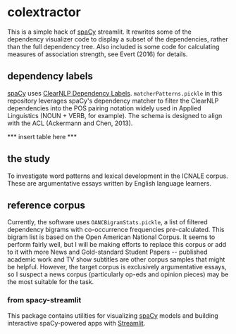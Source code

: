 # colextractor

This is a simple hack of [spaCy](https://spacy.io) streamlit. It rewrites some of the dependency visualizer code to display a subset of the dependencies, rather than the full dependency tree. Also included is some code for calculating measures of association strength, see Evert (2016) for details.


## dependency labels

[spaCy](https://spacy.io) uses [ClearNLP Dependency Labels](https://github.com/clir/clearnlp-guidelines/blob/master/md/specifications/dependency_labels.md). `matcherPatterns.pickle` in this repository leverages spaCy's dependency matcher to filter the ClearNLP dependencies into the POS pairing notation widely used in Applied Linguistics (NOUN + VERB, for example). The schema is designed to align with the ACL (Ackermann and Chen, 2013).

*** insert table here ***

## the study

To investigate word patterns and lexical development in the ICNALE corpus. These are argumentative essays written by English language learners.

## reference corpus

Currently, the software uses `OANCBigramStats.pickle`, a list of filtered dependency bigrams with co-occurrence frequencies pre-calculated. This bigram list is based on the Open American National Corpus. It seems to perform fairly well, but I will be making efforts to replace this corpus or add to it with more News and Gold-standard Student Papers -- published academic work and TV show subtitles are other corpus samples that might be helpful. However, the target corpus is exclusively argumentative essays, so I suspect a news corpus (particularly op-eds and opinion pieces) may be the most suitable for the task.

### from spacy-streamlit

This package contains utilities for visualizing [spaCy](https://spacy.io) models and building interactive spaCy-powered apps with [Streamlit](https://streamlit.io).

